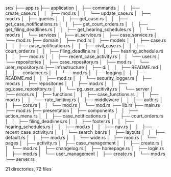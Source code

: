 src/
├── app.rs
├── application
│   ├── commands
│   │   ├── create_case.rs
│   │   ├── mod.rs
│   │   └── update_case.rs
│   ├── mod.rs
│   ├── queries
│   │   ├── get_case.rs
│   │   ├── get_case_notifications.rs
│   │   ├── get_court_orders.rs
│   │   ├── get_filing_deadlines.rs
│   │   ├── get_hearing_schedules.rs
│   │   └── mod.rs
│   └── services
│       ├── ai_service.rs
│       ├── case_service.rs
│       └── mod.rs
├── domain
│   ├── mod.rs
│   ├── models
│   │   ├── case.rs
│   │   ├── case_notification.rs
│   │   ├── civil_case.rs
│   │   ├── court_order.rs
│   │   ├── filing_deadline.rs
│   │   ├── hearing_schedule.rs
│   │   ├── mod.rs
│   │   ├── recent_case_activity.rs
│   │   └── user.rs
│   └── repositories
│       ├── case_repository.rs
│       ├── mod.rs
│       └── user_repository.rs
├── infrastructure
│   ├── di
│   │   ├── README.md
│   │   ├── container.rs
│   │   └── mod.rs
│   ├── logging
│   │   ├── README.md
│   │   ├── mod.rs
│   │   └── security_logger.rs
│   ├── mod.rs
│   ├── repositories
│   │   ├── mod.rs
│   │   ├── pg_case_repository.rs
│   │   └── pg_user_acitivity.rs
│   └── server
│       ├── errors.rs
│       ├── functions
│       │   ├── case_functions.rs
│       │   ├── mod.rs
│       │   └── rate_limiting.rs
│       ├── middleware
│       │   ├── auth.rs
│       │   ├── cors.rs
│       │   └── mod.rs
│       └── mod.rs
├── lib.rs
├── main.rs
├── mod.rs
├── presentation
│   ├── components
│   │   ├── action_menu.rs
│   │   ├── case_notifications.rs
│   │   ├── court_orders.rs
│   │   ├── filing_deadlines.rs
│   │   ├── footer.rs
│   │   ├── hearing_schedules.rs
│   │   ├── mod.rs
│   │   ├── nav.rs
│   │   ├── recent_case_activity.rs
│   │   └── search_bar.rs
│   ├── layouts
│   │   ├── default.rs
│   │   ├── mod.rs
│   │   └── wide.rs
│   ├── mod.rs
│   └── pages
│       ├── activity.rs
│       ├── case_management
│       │   ├── create.rs
│       │   └── mod.rs
│       ├── changelog.rs
│       ├── homepage.rs
│       ├── login.rs
│       ├── mod.rs
│       └── user_management
│           ├── create.rs
│           └── mod.rs
└── server.rs

21 directories, 72 files
